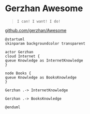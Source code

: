 # Gerzhan Awesome

> `I can! I want! I do!`

[github.com/gerzhan/Awesome](https://github.com/gerzhan/Awesome)

```plantuml
@startuml
skinparam backgroundcolor transparent

actor Gerzhan
cloud Internet {
queue Knowledge as InternetKnowledge
}

node Books {
queue Knowledge as BooksKnowledge
}

Gerzhan .-> InternetKnowledge

Gerzhan .-> BooksKnowledge

@enduml
```
